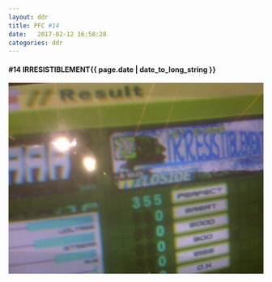 ```yaml
---
layout: ddr
title: PFC #14
date:   2017-02-12 16:58:28
categories: ddr
---
```

#### **#14** IRRESISTIBLEMENT<span class="pull-right">{{ page.date | date_to_long_string }}</span>
![](/images/pfc/14_irresistiblement.jpg)
